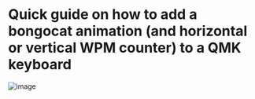 # Quick guide on how to add a bongocat animation (and horizontal or vertical WPM counter) to a QMK keyboard

![image](https://user-images.githubusercontent.com/64993772/194180420-2b6859c4-54dd-4eb3-a3be-3f8097f9c58e.png)


